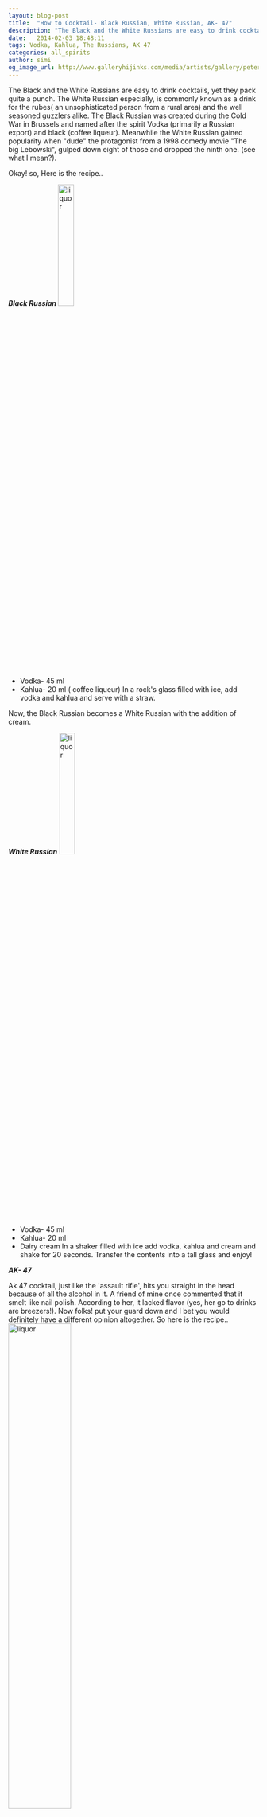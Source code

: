 ```yaml
---
layout: blog-post
title:  "How to Cocktail- Black Russian, White Russian, AK- 47"
description: "The Black and the White Russians are easy to drink cocktails, yet they pack quite a punch."
date:   2014-02-03 18:48:11
tags: Vodka, Kahlua, The Russians, AK 47
categories: all_spirits
author: simi
og_image_url: http://www.galleryhijinks.com/media/artists/gallery/peter-gronquist/img_0709.jpg
---
```


  The Black and the White Russians are easy to drink cocktails, yet they pack quite a punch. The White Russian especially, is commonly known as a drink for the rubes( an unsophisticated person from a rural area) and the well seasoned guzzlers alike. The Black Russian was created during the Cold War in Brussels and named after the spirit Vodka (primarily a Russian export) and black (coffee liqueur). Meanwhile the White Russian gained popularity when "dude" the protagonist from a 1998 comedy movie "The big Lebowski", gulped down eight of those and dropped the ninth one. (see what I mean?). 

Okay! so, Here is the recipe..

***Black Russian***
<img src="http://vodkavalley.com/wp-content/uploads/2013/04/1023.jpg" alt="liquor" width="25%"/>

* Vodka- 45 ml
* Kahlua- 20 ml ( coffee liqueur)
In a rock's glass filled with ice, add vodka and kahlua and serve with a straw.

Now, the Black Russian becomes a White Russian with the addition of cream.

***White Russian***
<img src="http://thumbs.ifood.tv/files/whiterussian.jpg" alt="liquor" width="25%"/>


* Vodka- 45 ml
* Kahlua- 20 ml
* Dairy cream
In a shaker filled with ice add vodka, kahlua and cream and shake for 20 seconds. Transfer the contents into a tall glass and enjoy! 

***AK- 47***

Ak 47 cocktail, just like the 'assault rifle', hits you straight in the head because of all the alcohol in it. A friend of mine once commented that it smelt like nail polish. According to her, it lacked flavor (yes, her go to drinks are breezers!). Now folks! put your guard down and I bet you would definitely have a different opinion altogether. So here is the recipe..
<img src="http://img.insing.com/Things2Do/articles/201110/bars/boston.jpg" alt="liquor" width="50%"/>

* Vodka- 20 ml
* Gin- 20 ml
* Rum- 20 ml
* Whiskey- 20 ml
* Brandy- 20 ml
* Bourbon Whiskey- 20 ml
* Cointreau/ Triple sec (orange liqueur) 20 ml
* Soda water
* Lime (fresh) 
In a tall glass ( a really tall glass, about 450 ml) filled with ice, add the ingredients and squeeze about 15 ml lime juice. Top it with soda water, savour the cocktail and hold on to your chair! 

***Here is to a happy gulping!***

 


